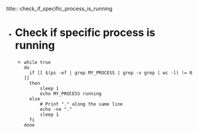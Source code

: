 title:: check_if_specific_process_is_running

- # Check if specific process is running
	- ```shell
	  while true
	  do
	  	if [[ $(ps -ef | grep MY_PROCESS | grep -v grep | wc -l) != 0 ]]
	  	then
	  		sleep 1
	  		echo MY_PROCESS running
	  	else
	      	# Print "." along the same line
	  		echo -ne "."
	  		sleep 1
	  	fi
	  done
	  ```
